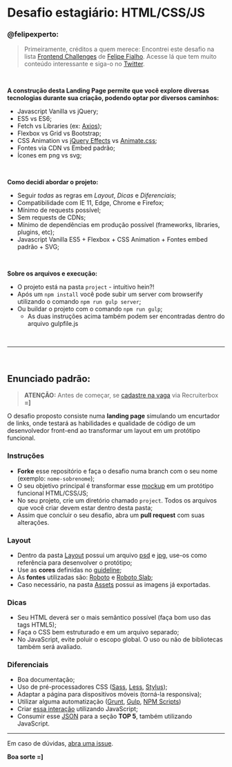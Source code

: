 # Desafio estagiário: HTML/CSS/JS

### @felipexperto:

> Primeiramente, créditos a quem merece: Encontrei este desafio na lista [Frontend Challenges](https://github.com/LFeh/frontend-challenges) de [Felipe Fialho](https://github.com/LFeh). Acesse lá que tem muito conteúdo interessante e siga-o no [Twitter](https://twitter.com/lfeh).

&nbsp;

**A construção desta Landing Page permite que você explore diversas tecnologias durante sua criação, podendo optar por diversos caminhos:**

- Javascript Vanilla vs jQuery;
- ES5 vs ES6;
- Fetch vs Libraries (ex: [Axios](https://github.com/axios/axios));
- Flexbox vs Grid vs Bootstrap;
- CSS Animation vs [jQuery Effects](https://api.jquery.com/category/effects/) vs [Animate.css](https://daneden.github.io/animate.css/);
- Fontes via CDN vs Embed padrão;
- Ícones em png vs svg;

&nbsp;

**Como decidi abordar o projeto:**

- Seguir *todas* as regras em *Layout*, *Dicas* e *Diferenciais*;
- Compatibilidade com IE 11, Edge, Chrome e Firefox;
- Mínimo de requests possível;
- Sem requests de CDNs;
- Mínimo de dependências em produção possível (frameworks, libraries, plugins, etc);
- Javascript Vanilla ES5 + Flexbox + CSS Animation + Fontes embed padrão + SVG;

&nbsp;

**Sobre os arquivos e execução:**

- O projeto está na pasta `project` - intuitivo hein?! 
- Após um `npm install` você pode subir um server com browserify utilizando o comando `npm run gulp server`;
- Ou buildar o projeto com o comando `npm run gulp`;
   - As duas instruções acima também podem ser encontradas dentro do arquivo gulpfile.js

&nbsp;

---

&nbsp;

## Enunciado padrão:

> **ATENÇÃO:** Antes de começar, se [cadastre na vaga](https://linxneemuchaordic.recruiterbox.com/) via Recruiterbox **=]**

O desafio proposto consiste numa **landing page** simulando um encurtador de links, onde testará as habilidades e qualidade de código de um desenvolvedor front-end ao transformar um layout em um protótipo funcional. 

### Instruções

- **Forke** esse repositório e faça o desafio numa branch com o seu nome (exemplo: `nome-sobrenome`);
- O seu objetivo principal é transformar esse [mockup](./Layout/Preview.jpg) em um protótipo funcional HTML/CSS/JS;
- No seu projeto, crie um diretório chamado `project`. Todos os arquivos que você criar devem estar dentro desta pasta;
- Assim que concluir o seu desafio, abra um **pull request** com suas alterações.


### Layout

- Dentro da pasta [Layout](./Layout) possui um arquivo [psd](./Layout/Layout.psd) e [jpg](./Layout/Preview.jpg), use-os como referência para desenvolver o protótipo;
- Use as **cores** definidas no [guideline](./Layout/Guideline-color.jpg);
- As **fontes** utilizadas são: [Roboto](https://www.google.com/fonts/specimen/Roboto) e [Roboto Slab](https://www.google.com/fonts/specimen/Roboto+Slab);
- Caso necessário, na pasta [Assets](./Assets) possui as imagens já exportadas.

### Dicas

- Seu HTML deverá ser o mais semântico possível (faça bom uso das tags HTML5);
- Faça o CSS bem estruturado e em um arquivo separado;
- No JavaScript, evite poluir o escopo global. O uso ou não de bibliotecas também será avaliado.


### Diferenciais

- Boa documentação;
- Uso de pré-processadores CSS ([Sass](http://sass-lang.com), [Less](http://lesscss.org), [Stylus](http://stylus-lang.com));
- Adaptar a página para dispositivos móveis (torná-la responsiva);
- Utilizar alguma automatização ([Grunt](http://gruntjs.com), [Gulp](http://gulpjs.com), [NPM Scripts](https://docs.npmjs.com/misc/scripts))
- Criar [essa interação](./Layout/Shortener-interaction.gif) utilizando JavaScript;
- Consumir esse [JSON](./Assets/urls.json) para a seção **TOP 5**, também utilizando JavaScript.

---

Em caso de dúvidas, [abra uma issue](https://github.com/chaordic/frontend-intern-challenge/issues).

**Boa sorte =]**
